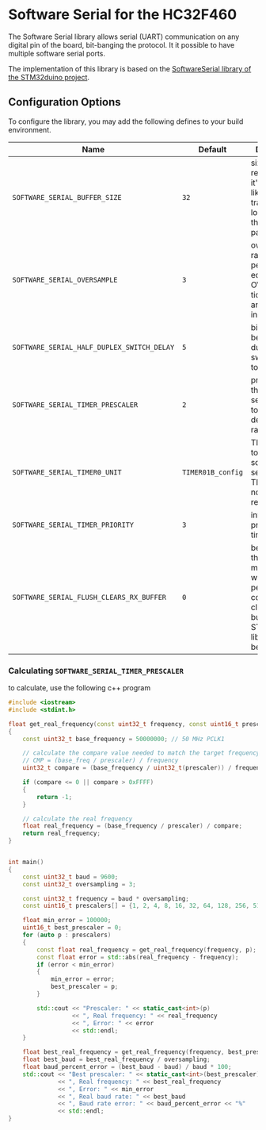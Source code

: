 # Software Serial for the HC32F460

The Software Serial library allows serial (UART) communication on any digital pin of the board, bit-banging the protocol. 
It it possible to have multiple software serial ports.

The implementation of this library is based on the [SoftwareSerial library of the STM32duino project](https://github.com/stm32duino/Arduino_Core_STM32/blob/main/libraries/SoftwareSerial/).


## Configuration Options

To configure the library, you may add the following defines to your build environment.

| Name | Default | Description |
|-|-|-|
| `SOFTWARE_SERIAL_BUFFER_SIZE` | `32` | size of the receive buffer. it's highly likely that any transmission longer than this will be partially lost. |
| `SOFTWARE_SERIAL_OVERSAMPLE` | `3` | oversampling rate. Each bit period is equal to OVERSAMPLE ticks, and bits are sampled in the middle |
| `SOFTWARE_SERIAL_HALF_DUPLEX_SWITCH_DELAY` | `5` | bit periods before half duplex switches TX to RX |
| `SOFTWARE_SERIAL_TIMER_PRESCALER` | `2` | prescaler of the TIMER0. set according to PCLK1 and desired baud rate range |
| `SOFTWARE_SERIAL_TIMER0_UNIT` | `TIMER01B_config` | TIMER0 unit to use for software serial. Using TIMER01A is not recommended |
| `SOFTWARE_SERIAL_TIMER_PRIORITY` | `3` | interrupt priority of the timer interrupt |
| `SOFTWARE_SERIAL_FLUSH_CLEARS_RX_BUFFER` | `0` | behaviour of the `flush()` method. `0` = waits for pending TX to complete. `1` = clear RX buffer. STMduino library uses behaviour `1` |


### Calculating `SOFTWARE_SERIAL_TIMER_PRESCALER`

to calculate, use the following c++ program

```cpp
#include <iostream>
#include <stdint.h>

float get_real_frequency(const uint32_t frequency, const uint16_t prescaler)
{
    const uint32_t base_frequency = 50000000; // 50 MHz PCLK1

    // calculate the compare value needed to match the target frequency
    // CMP = (base_freq / prescaler) / frequency
    uint32_t compare = (base_frequency / uint32_t(prescaler)) / frequency;

    if (compare <= 0 || compare > 0xFFFF)
    {
        return -1;
    }

    // calculate the real frequency
    float real_frequency = (base_frequency / prescaler) / compare;
    return real_frequency;
}


int main()
{
    const uint32_t baud = 9600;
    const uint32_t oversampling = 3;

    const uint32_t frequency = baud * oversampling;
    const uint16_t prescalers[] = {1, 2, 4, 8, 16, 32, 64, 128, 256, 512, 1024};

    float min_error = 100000;
    uint16_t best_prescaler = 0;
    for (auto p : prescalers)
    {
        const float real_frequency = get_real_frequency(frequency, p);
        const float error = std::abs(real_frequency - frequency);
        if (error < min_error)
        {
            min_error = error;
            best_prescaler = p;
        }

        std::cout << "Prescaler: " << static_cast<int>(p) 
                  << ", Real frequency: " << real_frequency 
                  << ", Error: " << error 
                  << std::endl;
    }

    float best_real_frequency = get_real_frequency(frequency, best_prescaler);
    float best_baud = best_real_frequency / oversampling;
    float baud_percent_error = (best_baud - baud) / baud * 100;
    std::cout << "Best prescaler: " << static_cast<int>(best_prescaler) 
              << ", Real frequency: " << best_real_frequency
              << ", Error: " << min_error 
              << ", Real baud rate: " << best_baud
              << ", Baud rate error: " << baud_percent_error << "%"
              << std::endl;
}
```
